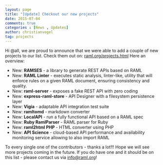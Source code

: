 ```yaml
---
layout: page
title: "[Update] Checkout our new projects"
date: 2015-07-04
comments: true
categories : [News , Updates]
author: christianvogel
tag: projects
---
```


Hi @all, we are proud to announce that we were able to add a couple of new projects to our list. Check them out on: [raml.org/projects.html][1] Here an overview:

 [1]: http://raml.org/projects.html "raml.org/projects.html"

*   New: **RAMSES** - a library to generate REST APIs based on RAML
*   New: **RAML Linter** - executes static analysis, linter-like, utility that will enforce rules on a given RAML document, ensuring consistency and quality.
*   New: **raml-server** - exposes a fake REST API with zero coding
*   New: **express-raml-store** - API Designer with a filesystem persistence layer
*   New: **Vigia** - adaptable API integration test suite
*   New: **ramltomd** - markdown converter
*   New: **LocalAPI** - run a fully functional API based on a RAML spec
*   New: **Ruby RamlParser** - RAML parser for Ruby
*   New: **raml2html PHP** - HTML converter using PHP
*   New: **API Science** - cloud-based API performance and availability monitoring service allowing to also import RAML

To every single one of the contributors - thanks a lot!!! Hope we will see more projects coming in the future. If you do have one and it should be on this list - please contact us via info@raml.org!